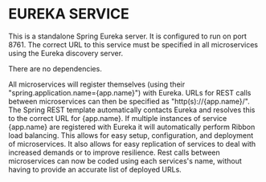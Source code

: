 # EUREKA SERVICE

This is a standalone Spring Eureka server. It is configured to run on port 8761. The correct URL to this service must be specified in all microservices using the Eureka discovery server.

There are no dependencies.

All microservices will register themselves (using their "spring.application.name={app.name}") with Eureka. URLs for REST calls between microservices can then be specified as "http(s)://{app.name}/". The Spring REST template automatically contacts Eureka and resolves this to the correct URL for {app.name}. If multiple instances of service {app.name} are registered with Eureka it will automatically perform Ribbon load balancing. This allows for easy setup, configuration, and deployment of microservices. It also allows for easy replication of services to deal with increased demands or to improve resilience. Rest calls between microservices can now be coded using each services's name, without having to provide an accurate list of deployed URLs.